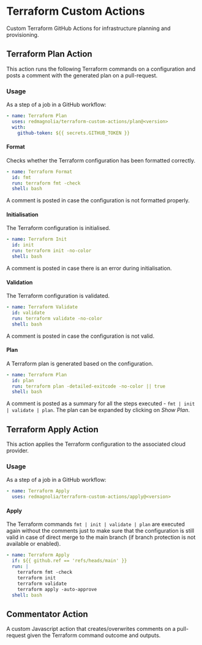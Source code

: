 # Terraform Custom Actions

Custom Terraform GitHub Actions for infrastructure planning and provisioning.


## Terraform Plan Action

This action runs the following Terraform commands on a configuration and posts a comment with the generated plan on a pull-request.

### Usage

As a step of a job in a GitHub workflow:

```yaml
- name: Terraform Plan
  uses: redmagnolia/terraform-custom-actions/plan@<version>
  with:
    github-token: ${{ secrets.GITHUB_TOKEN }}
```

#### Format

Checks whether the Terraform configuration has been formatted correctly.

```yaml
- name: Terraform Format
  id: fmt
  run: terraform fmt -check
  shell: bash
```

A comment is posted in case the configuration is not formatted properly.


#### Initialisation

The Terraform configuration is initialised.

```yaml
- name: Terraform Init
  id: init
  run: terraform init -no-color
  shell: bash
```

A comment is posted in case there is an error during initialisation.


#### Validation

The Terraform configuration is validated.

```yaml
- name: Terraform Validate
  id: validate
  run: terraform validate -no-color
  shell: bash
```

A comment is posted in case the configuration is not valid.


#### Plan

A Terraform plan is generated based on the configuration.

```yaml
- name: Terraform Plan
  id: plan
  run: terraform plan -detailed-exitcode -no-color || true
  shell: bash
```

A comment is posted as a summary for all the steps executed - `fmt | init | validate | plan`. The plan can be expanded by clicking on _*Show Plan*_.


## Terraform Apply Action

This action applies the Terraform configuration to the associated cloud provider.

### Usage

As a step of a job in a GitHub workflow:

```yaml
- name: Terraform Apply
  uses: redmagnolia/terraform-custom-actions/apply@<version>
```

#### Apply

The Terraform commands `fmt | init | validate | plan` are executed again without the comments just to make sure that the configuration is still valid in case of direct merge to the main branch (if branch protection is not available or enabled).

```yaml
- name: Terraform Apply
  if: ${{ github.ref == 'refs/heads/main' }}
  run: |
    terraform fmt -check
    terraform init
    terraform validate
    terraform apply -auto-approve
  shell: bash
```


## Commentator Action

A custom Javascript action that creates/overwrites comments on a pull-request given the Terraform command outcome and outputs.
